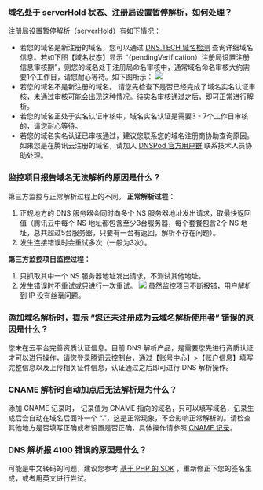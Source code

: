### 域名处于 serverHold 状态、注册局设置暂停解析，如何处理？
注册局设置暂停解析（serverHold）有如下情况：
- 若您的域名是新注册的域名，您可以通过 [DNS.TECH 域名检测](https://dns.tech/) 查询详细域名信息。若如下图【域名状态】显示 “（pendingVerification）注册局设置注册信息审核期”，则您的域名处于注册局命名审核中，通常域名命名审核大约需要1个工作日，请您耐心等待。如下图所示：
![](https://main.qcloudimg.com/raw/fbc16b91e7a3c7d196078236d1953434.png)
- 若您的域名不是新注册的域名。 
请您先检查下是否已经完成了域名实名认证审核，未通过审核可能会出现这种情况。待实名审核通过之后，即可正常进行解析。
 - 若您的域名正处于实名认证审核中，域名实名认证是需要3 - 7个工作日审核的，请您耐心等待。
 - 若您的域名实名认证已审核通过，建议您联系您的域名注册商协助查询原因。如果您是在腾讯云注册的域名，请加入 [DNSPod 官方用户群](https://cloud.tencent.com/document/product/302/57607#DNSPod) 联系技术人员协助处理。  

### 监控项目报告域名无法解析的原因是什么？
第三方监控与正常解析过程上的不同。
**正常解析过程：**
1. 正规地方的 DNS 服务器会同时向多个 NS 服务器地址发出请求，取最快返回值（腾讯云中每个 NS 地址都包含至少3台服务器，每个套餐包含2个 NS 地址，总共超过5台服务器，只要有一台有返回，解析不存在问题）。
2. 发生连接错误时会重试多次（一般为3次）。   
      
**第三方监控项目监控过程：**
1. 只抓取其中一个 NS 服务器地址发出请求，不测试其他地址。
2. 发生错误时不重试或只进行一次重试。
![](//mc.qcloudimg.com/static/img/a6d35a738914b4667055da73a01618d1/image.png)
虽然监控项目不断报错，用户解析到 IP 没有丝毫问题。  

### 添加域名解析时，提示 “您还未注册成为云域名解析使用者” 错误的原因是什么？
您未在云平台完善资质认证信息。目前 DNS 解析产品，是需要您先进行资质认证才可以进行操作，请您登录腾讯云控制台，通过【[账号中心](https://console.cloud.tencent.com/developer)】>【账户信息】填写完整信息以及上传相关证件信息，认证通过之后即可进行 DNS 解析操作。

### CNAME 解析时自动加点后无法解析是为什么？
添加 CNAME 记录时， 记录值为 CNAME 指向的域名，只可以填写域名，记录生成后会自动在域名后面补一个 “.”，这是正常现象，不会影响正常解析的。请检查其他地方是否填写正确或者设置是否正确，具体操作请参照 [CNAME 记录](https://cloud.tencent.com/document/product/302/3450)。

### DNS 解析报 4100 错误的原因是什么？  
可能是中文转码的问题，建议您参考 [基于 PHP 的 SDK](https://cloud.tencent.com/document/sdk/php) ，重新修正下您的签名生成，或者用英文进行尝试。


